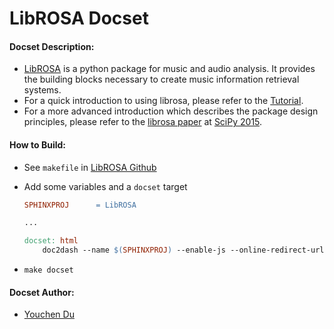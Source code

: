 LibROSA Docset
=======================

#### Docset Description:
- [LibROSA](https://librosa.github.io/) is a python package for music and audio analysis. It provides the building blocks necessary to create music information retrieval systems.
- For a quick introduction to using librosa, please refer to the [Tutorial](http://librosa.github.io/librosa/tutorial.html).
- For a more advanced introduction which describes the package design principles, please refer to the [librosa paper](http://conference.scipy.org/proceedings/scipy2015/pdfs/brian_mcfee.pdf) at [SciPy 2015](http://scipy2015.scipy.org/).

#### How to Build:

- See `makefile` in [LibROSA Github](https://github.com/librosa/librosa/blob/master/docs/Makefile)
- Add some variables and a `docset` target

    ```makefile
    SPHINXPROJ      = LibROSA
    
    ...
    
    docset: html
        doc2dash --name $(SPHINXPROJ) --enable-js --online-redirect-url http://librosa.github.io/librosa/ --force $(BUILDDIR)/html/
    ```
  
- `make docset`

#### Docset Author:

- [Youchen Du](https://github.com/Time1ess)
